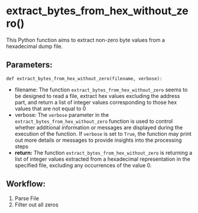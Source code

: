 # extract_bytes_from_hex_without_zero()
This Python function aims to extract non-zero byte values from a hexadecimal dump file.
## Parameters:
    def extract_bytes_from_hex_without_zero(filename, verbose):
-  filename: The function `extract_bytes_from_hex_without_zero` seems to be designed to read a
    file, extract hex values excluding the address part, and return a list of integer values
    corresponding to those hex values that are not equal to 0
-  verbose: The `verbose` parameter in the `extract_bytes_from_hex_without_zero` function is
    used to control whether additional information or messages are displayed during the execution of the
    function. If `verbose` is set to `True`, the function may print out more details or messages to
    provide insights into the processing steps
- **return:** The function `extract_bytes_from_hex_without_zero` is returning a list of integer values
    extracted from a hexadecimal representation in the specified file, excluding any occurrences of the
    value 0.

## Workflow:
1. Parse File
2. Filter out all zeros